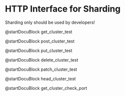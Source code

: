 HTTP Interface for Sharding
===========================

Sharding only should be used by developers!

<!-- js/actions/api-cluster.js -->

@startDocuBlock get_cluster_test


<!-- js/actions/api-cluster.js -->

@startDocuBlock post_cluster_test


<!-- js/actions/api-cluster.js -->

@startDocuBlock put_cluster_test


<!-- js/actions/api-cluster.js -->

@startDocuBlock delete_cluster_test


<!-- js/actions/api-cluster.js -->

@startDocuBlock patch_cluster_test


<!-- js/actions/api-cluster.js -->

@startDocuBlock head_cluster_test


<!-- js/actions/api-cluster.js -->

@startDocuBlock get_cluster_check_port